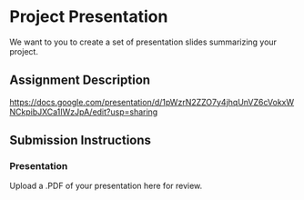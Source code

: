 # Project Presentation
We want to you to create a set of presentation slides summarizing your project.

## Assignment Description
https://docs.google.com/presentation/d/1pWzrN2ZZO7y4jhqUnVZ6cVokxWNCkpibJXCa1IWzJpA/edit?usp=sharing

## Submission Instructions

### Presentation
Upload a .PDF of your presentation here for review.